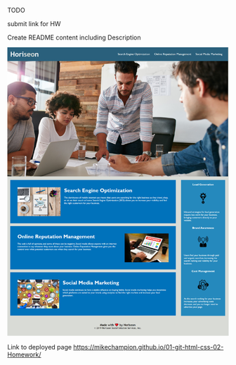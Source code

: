 TODO

submit link for HW

Create README content including
Description

![portfolio demo](./assets/images/mikechampion.github.io_01-git-html-css-02-Homework_.jpg)

Link to deployed page
https://mikechampion.github.io/01-git-html-css-02-Homework/
